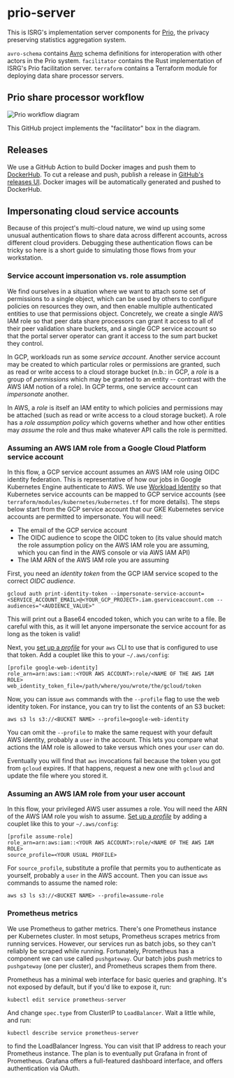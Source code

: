 # prio-server

This is ISRG's implementation server components for [Prio](https://crypto.stanford.edu/prio/), the privacy preserving statistics aggregation system.

`avro-schema` contains [Avro](https://avro.apache.org/docs/current/index.html) schema definitions for interoperation with other actors in the Prio system. `facilitator` contains the Rust implementation of ISRG's Prio facilitation server. `terraform` contains a Terraform module for deploying data share processor servers.

## Prio share processor workflow

![Prio workflow diagram](docs/prio-workflow.gv.svg)

This GitHub project implements the "facilitator" box in the diagram.

## Releases

We use a GitHub Action to build Docker images and push them to [DockerHub](https://hub.docker.com/repository/docker/letsencrypt/prio-facilitator). To cut a release and push, publish a release in [GitHub's releases UI](https://github.com/abetterinternet/prio-server/releases/new). Docker images will be automatically generated and pushed to DockerHub.

## Impersonating cloud service accounts

Because of this project's multi-cloud nature, we wind up using some unusual authentication flows to share data across different accounts, across different cloud providers. Debugging these authentication flows can be tricky so here is a short guide to simulating those flows from your workstation.

### Service account impersonation vs. role assumption

We find ourselves in a situation where we want to attach some set of permissions to a single object, which can be used by others to configure policies on resources they own, and then enable multiple authenticated entities to use that permissions object. Concretely, we create a single AWS IAM role so that peer data share processors can grant it access to all of their peer validation share buckets, and a single GCP service account so that the portal server operator can grant it access to the sum part bucket they control.

In GCP, workloads run as some _service account_. Another service account may be created to which particular roles or permissions are granted, such as read or write access to a cloud storage bucket (n.b.: in GCP, a _role_ is a group of _permissions_ which may be granted to an entity -- contrast with the AWS IAM notion of a role). In GCP terms, one service account can _impersonate_ another.

In AWS, a _role_ is itself an IAM entity to which policies and permissions may be attached (such as read or write access to a cloud storage bucket). A role has a _role assumption policy_ which governs whether and how other entities may _assume_ the role and thus make whatever API calls the role is permitted.

### Assuming an AWS IAM role from a Google Cloud Platform service account

In this flow, a GCP service account assumes an AWS IAM role using OIDC identity federation. This is representative of how our jobs in Google Kubernetes Engine authenticate to AWS. We use [Workload Identity](https://cloud.google.com/kubernetes-engine/docs/how-to/workload-identity) so that Kubernetes service accounts can be mapped to GCP service accounts (see `terraform/modules/kubernetes/kubernetes.tf` for more details). The steps below start from the GCP service account that our GKE Kubernetes service accounts are permitted to impersonate. You will need:

- The email of the GCP service account
- The OIDC audience to scope the OIDC token to (its value should match the role assumption policy on the AWS IAM role you are assuming, which you can find in the AWS console or via AWS IAM API)
- The IAM ARN of the AWS IAM role you are assuming

First, you need an _identity token_ from the GCP IAM service scoped to the correct _OIDC audience_.

    gcloud auth print-identity-token --impersonate-service-account=<SERVICE_ACCOUNT_EMAIL>@<YOUR_GCP_PROJECT>.iam.gserviceaccount.com --audiences="<AUDIENCE_VALUE>"

This will print out a Base64 encoded token, which you can write to a file. Be careful with this, as it will let anyone impersonate the service account for as long as the token is valid!

Next, you [set up a _profile_](https://docs.aws.amazon.com/cli/latest/userguide/cli-configure-role.htm) for your `aws` CLI to use that is configured to use that token. Add a couplet like this to your `~/.aws/config`:

    [profile google-web-identity]
    role_arn=arn:aws:iam::<YOUR AWS ACCOUNT>:role/<NAME OF THE AWS IAM ROLE>
    web_identity_token_file=/path/where/you/wrote/the/gcloud/token

Now, you can issue `aws` commands with the `--profile` flag to use the web identity token. For instance, you can try to list the contents of an S3 bucket:

    aws s3 ls s3://<BUCKET NAME> --profile=google-web-identity

You can omit the `--profile` to make the same request with your default AWS identity, probably a `user` in the account. This lets you compare what actions the IAM role is allowed to take versus which ones your `user` can do.

Eventually you will find that `aws` invocations fail because the token you got from `gcloud` expires. If that happens, request a new one with `gcloud` and update the file where you stored it.

### Assuming an AWS IAM role from your user account

In this flow, your privileged AWS user assumes a role. You will need the ARN of the AWS IAM role you wish to assume. [Set up a _profile_](https://docs.aws.amazon.com/cli/latest/userguide/cli-configure-role.htm) by adding a couplet like this to your `~/.aws/config`:

    [profile assume-role]
    role_arn=arn:aws:iam::<YOUR AWS ACCOUNT>:role/<NAME OF THE AWS IAM ROLE>
    source_profile=<YOUR USUAL PROFILE>

For `source_profile`, substitute a profile that permits you to authenticate as yourself, probably a `user` in the AWS account. Then you can issue `aws` commands to assume the named role:

    aws s3 ls s3://<BUCKET NAME> --profile=assume-role

### Prometheus metrics

We use Prometheus to gather metrics. There's one Prometheus instance per Kubernetes cluster. In most setups, Prometheus scrapes metrics from running services. However, our services run as batch jobs, so they can't reliably be scraped while running. Fortunately, Prometheus has a component we can use called `pushgateway`. Our batch jobs push metrics to `pushgateway` (one per cluster), and Prometheus scrapes them from there. 

Prometheus has a minimal web interface for basic queries and graphing. It's not exposed by default, but if you'd like to expose it, run:

```
kubectl edit service prometheus-server
```

And change `spec.type` from ClusterIP to `LoadBalancer`. Wait a little while, and run:

```
kubectl describe service prometheus-server
```

to find the LoadBalancer Ingress. You can visit that IP address to reach your Prometheus instance. The plan is to eventually put Grafana in front of Prometheus. Grafana offers a full-featured dashboard interface, and offers authentication via OAuth.


